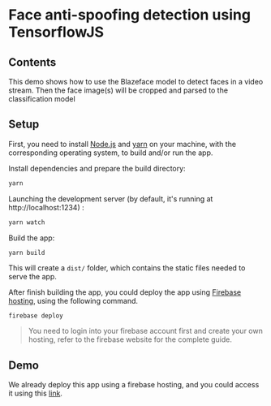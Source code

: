 # Face anti-spoofing detection using TensorflowJS

## Contents

This demo shows how to use the Blazeface model to detect faces in a video stream. Then the face image(s) will be cropped and parsed to the classification model

## Setup

First, you need to install [Node.js](https://nodejs.org/en/) and [yarn](https://classic.yarnpkg.com/en/docs/install/#debian-stable) on your machine, with the corresponding operating system, to build and/or run the app.
 
Install dependencies and prepare the build directory:

```sh
yarn
```

Launching the development server (by default, it's running at http://localhost:1234) :

```sh
yarn watch
```

Build the app:

```sh
yarn build
```
This will create a `dist/` folder, which contains the static files needed to serve the app.

After finish building the app, you could deploy the app using [Firebase hosting](https://console.firebase.google.com/), using the following command.
```shell script
firebase deploy
```

> You need to login into your firebase account first and create your own hosting, refer to the firebase website for the complete guide.

## Demo
We already deploy this app using a firebase hosting, and you could access it using this [link](https://bit.ly/spoof-detection).